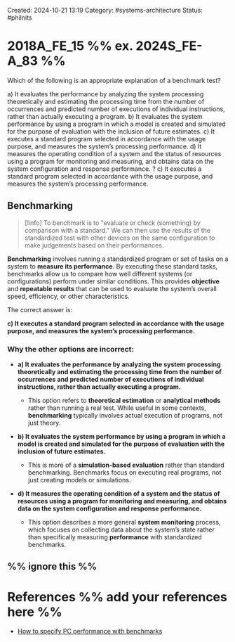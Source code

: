 Created: 2024-10-21 13:19
Category: #systems-architecture 
Status: #philnits



# 2018A_FE_15 %% ex. 2024S_FE-A_83 %%

Which of the following is an appropriate explanation of a benchmark test?

a) It evaluates the performance by analyzing the system processing theoretically and 
estimating the processing time from the number of occurrences and predicted number of 
executions of individual instructions, rather than actually executing a program. 
b) It evaluates the system performance by using a program in which a model is created and 
simulated for the purpose of evaluation with the inclusion of future estimates. 
c) It executes a standard program selected in accordance with the usage purpose, and 
measures the system’s processing performance. 
d) It measures the operating condition of a system and the status of resources using a 
program for monitoring and measuring, and obtains data on the system configuration 
and response performance. 
? 
c) It executes a standard program selected in accordance with the usage purpose, and 
measures the system’s processing performance. 

## Benchmarking

> [!info] To benchmark is to "evaluate or check (something) by comparison with a standard."
> We can then use the results of the standardized test with other devices on the same configuration to make judgements based on their performances.

**Benchmarking** involves running a standardized program or set of tasks on a system to **measure its performance**. By executing these standard tasks, benchmarks allow us to compare how well different systems (or configurations) perform under similar conditions. This provides **objective** and **repeatable results** that can be used to evaluate the system’s overall speed, efficiency, or other characteristics.

The correct answer is:

**c) It executes a standard program selected in accordance with the usage purpose, and measures the system’s processing performance.**

### Why the other options are incorrect:

- **a) It evaluates the performance by analyzing the system processing theoretically and estimating the processing time from the number of occurrences and predicted number of executions of individual instructions, rather than actually executing a program.**
    
    - This option refers to **theoretical estimation** or **analytical methods** rather than running a real test. While useful in some contexts, **benchmarking** typically involves actual execution of programs, not just theory.
- **b) It evaluates the system performance by using a program in which a model is created and simulated for the purpose of evaluation with the inclusion of future estimates.**
    
    - This is more of a **simulation-based evaluation** rather than standard benchmarking. Benchmarks focus on executing real programs, not just creating models or simulations.
- **d) It measures the operating condition of a system and the status of resources using a program for monitoring and measuring, and obtains data on the system configuration and response performance.**
    
    - This option describes a more general **system monitoring** process, which focuses on collecting data about the system’s state rather than specifically measuring **performance** with standardized benchmarks.

%% ignore this %%
---









# References %% add your references here %%
- [How to specify PC performance with benchmarks](https://benchmarks.ul.com/resources/how-to-specify-pc-performance-with-benchmarks#:~:text=A%20benchmark%20is%20simply%20a,use%20to%20compare%20PC%20systems.)